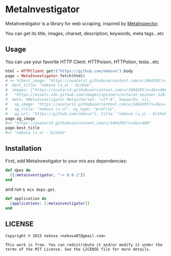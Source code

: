 MetaInvestigator
=============

MetaInvestigator is a library for web scraping, inspired by [MetaInspector](https://github.com/jaimeiniesta/metainspector).

You can get its title, images, charset, description, keywords, meta tags...etc

## Usage
You can use your favorite HTTP Client. HTTPoison, HTTPotion, tesla...etc

```elixir
html = HTTPClient.get!("https://github.com/nekova").body
page = MetaInvestigator.fetch(html)
# => %{best_image: "https://avatars1.githubusercontent.com/u/3464295?v=3&s=400",
#  best_title: "nekova (ಠ_ಠ) · GitHub",
#  images: ["https://avatars3.githubusercontent.com/u/3464295?v=3&s=460",
#   "https://assets-cdn.github.com/images/spinners/octocat-spinner-128.gif"],
#  meta: %MetaInvestigator.Meta{charset: "utf-8", keywords: nil,
#   og_image: "https://avatars1.githubusercontent.com/u/3464295?v=3&s=400",
#   og_title: "nekova (ಠ_ಠ)", og_type: "profile",
#   og_url: "https://github.com/nekova"}, title: "nekova (ಠ_ಠ) · GitHub"}
page.og_image
#=> "https://avatars3.githubusercontent.com/u/3464295?v=3&s=460"
page.best_title
#=> "nekova (ಠ_ಠ) · GitHub"
```

## Installation
First, add MetaInvestigator to your mix.exs dependencies:

```elixir
def dpes do
  [{:metainvestigator, "~> 0.0.1"}]
end
```

and run ```$ mix deps.get```.

```elixir
def application do
  [applications: [:metainvestigator]]
end
```

## LICENSE
```
Copyright © 2015 nekova <nekova07@gmail.com>

This work is free. You can redistribute it and/or modify it under the
terms of the MIT License. See the LICENSE file for more details.
```
